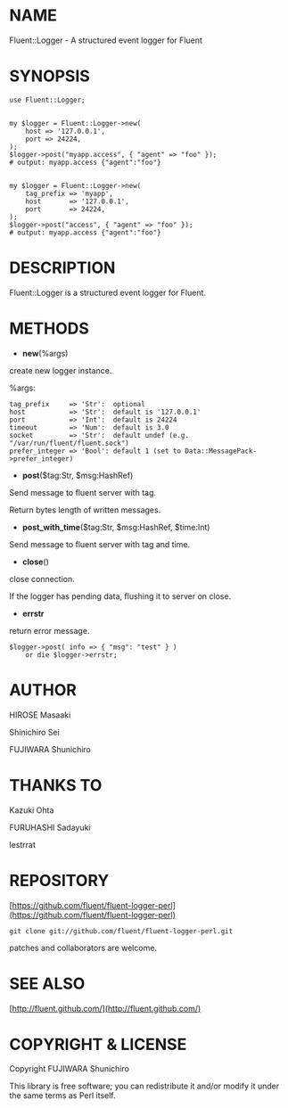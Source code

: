 # NAME

Fluent::Logger - A structured event logger for Fluent

# SYNOPSIS

    use Fluent::Logger;
    

    my $logger = Fluent::Logger->new(
        host => '127.0.0.1',
        port => 24224,
    );
    $logger->post("myapp.access", { "agent" => "foo" });
    # output: myapp.access {"agent":"foo"}
    

    my $logger = Fluent::Logger->new(
        tag_prefix => 'myapp',
        host       => '127.0.0.1',
        port       => 24224,
    );
    $logger->post("access", { "agent" => "foo" });
    # output: myapp.access {"agent":"foo"}

# DESCRIPTION

Fluent::Logger is a structured event logger for Fluent.

# METHODS

- __new__(%args)

create new logger instance.

%args:

    tag_prefix     => 'Str':  optional
    host           => 'Str':  default is '127.0.0.1'
    port           => 'Int':  default is 24224
    timeout        => 'Num':  default is 3.0
    socket         => 'Str':  default undef (e.g. "/var/run/fluent/fluent.sock")
    prefer_integer => 'Bool': default 1 (set to Data::MessagePack->prefer_integer)

- __post__($tag:Str, $msg:HashRef)

Send message to fluent server with tag.

Return bytes length of written messages.

- __post_with_time__($tag:Str, $msg:HashRef, $time:Int)

Send message to fluent server with tag and time.

- __close__()

close connection.

If the logger has pending data, flushing it to server on close.

- __errstr__

return error message.

    $logger->post( info => { "msg": "test" } )
        or die $logger->errstr;

# AUTHOR

HIROSE Masaaki <hirose31 _at_ gmail.com>

Shinichiro Sei <sei _at_ kayac.com>

FUJIWARA Shunichiro <fujiwara _at_ cpan.org>

# THANKS TO

Kazuki Ohta

FURUHASHI Sadayuki

lestrrat

# REPOSITORY

[https://github.com/fluent/fluent-logger-perl](https://github.com/fluent/fluent-logger-perl)

    git clone git://github.com/fluent/fluent-logger-perl.git

patches and collaborators are welcome.

# SEE ALSO

[http://fluent.github.com/](http://fluent.github.com/)

# COPYRIGHT & LICENSE

Copyright FUJIWARA Shunichiro

This library is free software; you can redistribute it and/or modify
it under the same terms as Perl itself.
